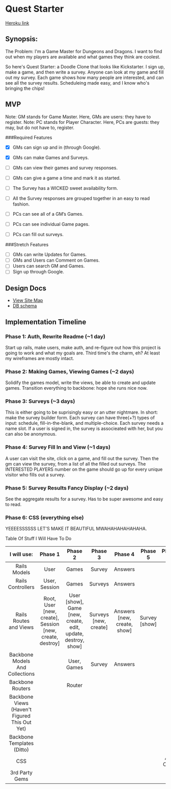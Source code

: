 # Quest Starter

[Heroku link][heroku]

[heroku]: http://flux-capacitr.herokuapp.com

## Synopsis:

The Problem: I'm a Game Master for Dungeons and Dragons. I want to find out when my players are available and what games they think are coolest. 

So here's Quest Starter: a Doodle Clone that looks like Kickstarter. I sign up, make a game, and then write a survey. Anyone can look at my game and fill out my survey. Each game shows how many people are interested, and can see all the survey results. Scheduleing made easy, and I know who's bringing the chips!

## MVP

Note: GM stands for Game Master. Here, GMs are users: they have to register.
Note: PC stands for Player Character. Here, PCs are guests: they may, but do not have to, register.

###Required Features 

- [x] GMs can sign up and in (through Google).
- [x] GMs can make Games and Surveys.
- [ ] GMs can view their games and survey responses.
- [ ] GMs can give a game a time and mark it as started.
- [ ] The Survey has a WICKED sweet availability form.
- [ ] All the Survey responses are grouped together in an easy to read fashion.

- [ ] PCs can see all of a GM’s Games.
- [ ] PCs can see individual Game pages.
- [ ] PCs can fill out surveys.

###Stretch Features

- [ ] GMs can write Updates for Games.
- [ ] GMs and Users can Comment on Games.
- [ ] Users can search GM and Games.
- [ ] Sign up through Google.

## Design Docs
* [View Site Map][views]
* [DB schema][schema]

[views]: ./docs/views.md
[schema]: ./docs/schema.md

## Implementation Timeline

### Phase 1: Auth, Rewrite Readme  (~1 day)
Start up rails, make users, make auth, and re-figure out how this project is going to work and what my goals are. Third time's the charm, eh? At least my wireframes are mostly intact.

### Phase 2: Making Games, Viewing Games (~2 days)
Solidify the games model, write the views, be able to create and update games. Transition everything to backbone: hope she runs nice now.

### Phase 3: Surveys (~3 days)
This is either going to be suprisingly easy or an utter nightmare. In short: make the survey builder form. Each survey can have three(+?) types of input: schedule, fill-in-the-blank, and multiple-choice. Each survey needs a name slot. If a user is signed in, the survey is associeated with her, but you can also be anonymous.

### Phase 4: Survey Fill In and View (~1 days)
A user can visit the site, click on a game, and fill out the survey. Then the gm can view the survey, from a list of all the filled out surveys. The INTERESTED PLAYERS number on the game should go up for every unique visitor who fills out a survey.

### Phase 5: Survey Results Fancy Display (~2 days)
See the aggregate results for a survey. Has to be super awesome and easy to read.

### Phase 6: CSS (everything else)
YEEEESSSSSS LET'S MAKE IT BEAUTIFUL MWAHAHAHAHAHAHA.

Table Of Stuff I Will Have To Do

| I will use: | Phase 1 | Phase 2 | Phase 3 | Phase 4 | Phase 5 |  Phase 6 |
| :---------: | :-----: | :-----: | :-----: | :-----: | :-----: | :------: |
| Rails Models                    | User | Games | Survey | Answers |  |  |
| Rails Controllers               | User, Session | Games | Surveys | Answers |  |  |
| Rails Routes and Views          | Root, User [new, create], Session [new, create, destroy] | User [show], Game [new, create, edit, update, destroy, show] | Surveys [new, create] | Answers [new, create, show] | Survey [show] |  |
| Backbone Models And Collections |  | User, Games | Survey | Answers |  |  |
| Backbone Routers                |  | Router |  |  |  |  |
| Backbone Views (Haven't Figured This Out Yet)                  |  |  |  |  |  |  |
| Backbone Templates (Ditto)              |  |  |  |  |  |  |
| CSS                             |  |  |  |  |  | ALL OF IT |
| 3rd Party Gems                  |  |  |  |  |  |  |

